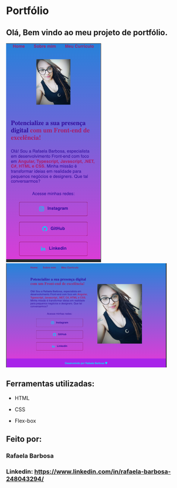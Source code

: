# Portfólio 
<h2>Olá, Bem vindo ao meu projeto de portfólio.</h2>

![image](imagemtela1.png) ![image](imagemtela2.png)

## Ferramentas utilizadas:

* HTML

* CSS

* Flex-box

## Feito por:

### Rafaela Barbosa

### Linkedin: https://www.linkedin.com/in/rafaela-barbosa-248043294/
```
